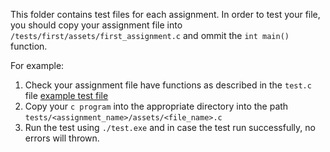 This folder contains test files for each assignment. 
In order to test your file, you should copy your assignment file into `/tests/first/assets/first_assignment.c` and ommit the `int main()` function.

For example:
1. Check your assignment file have functions as described in the `test.c` file [example test file](/tests/first/test.c)
2. Copy your `c program` into the appropriate directory into the path `tests/<assignment_name>/assets/<file_name>.c`
3. Run the test using `./test.exe` and in case the test run successfully, no errors will thrown.